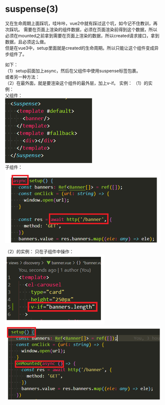 # suspense(3)
又在生命周期上面踩坑，哇咔咔，vue2中就有踩过这个坑，如今记不住教训，再次踩坑。
需要在页面上渲染的组件数据，必须在页面渲染前得到这个数据，所以必须在mounted之前拿到需要在页面上渲染的数据，所以created请求接口，拿到数据，且必须这么做。  
但是在vue3中，setup里面就是created的生命周期。所以只能让这个组件变成异步组件了。  

如下：  
（1）setup前面加上async，然后在父组件中使用suspense标签包裹。  
或者另一种方法：  
（2）在最外面，就是要渲染这个组件的最外层，加上v-if。
实例： 
（1）的实例：  
父组件：  
![image](./assets/sus-1.png)  
子组件：  
![image](./assets/sus-2.png)  

（2）的实例：
只在子组件中操作：  
![image](./assets/sus-3.png)  
![image](./assets/sus-4.png)  